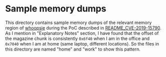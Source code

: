 # Sample memory dumps

This directory contains sample memory dumps of the relevant memory region
of [whoopsie](https://launchpad.net/ubuntu/+source/whoopsie)
during the PoC described in
[README_CVE-2019-15790](/Ubuntu/Apport_TOCTOU_get_ignore_dom_CVE-2019-7307/README_CVE-2019-15790.md).
As I mention in "Explanatory Notes" section, I have found that the offset of
the magazine chunk is consistently `0x6f40` when I am in the office and `0x7040`
when I am at home (same laptop, different locations).
So the files in this directory are named "home" and "work" to show this pattern.
